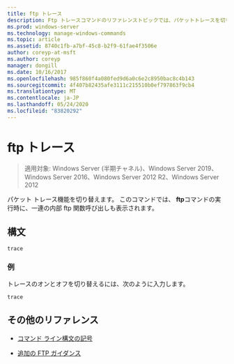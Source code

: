 ```yaml
---
title: ftp トレース
description: Ftp トレースコマンドのリファレンストピックでは、パケットトレースを切り替えます。
ms.prod: windows-server
ms.technology: manage-windows-commands
ms.topic: article
ms.assetid: 8740c1fb-a7bf-45c8-b2f9-61fae4f3506e
author: coreyp-at-msft
ms.author: coreyp
manager: dongill
ms.date: 10/16/2017
ms.openlocfilehash: 985f860f4a080fed9d6a0c6e2c8950bac8c4b143
ms.sourcegitcommit: 4f407b82435afe3111c215510b0ef797863f9cb4
ms.translationtype: MT
ms.contentlocale: ja-JP
ms.lasthandoff: 05/24/2020
ms.locfileid: "83820292"
---
```

# <a name="ftp-trace"></a>ftp トレース

> 適用対象: Windows Server (半期チャネル)、Windows Server 2019、Windows Server 2016、Windows Server 2012 R2、Windows Server 2012

パケット トレース機能を切り替えます。 このコマンドでは、 **ftp**コマンドの実行時に、一連の内部 ftp 関数呼び出しも表示されます。

## <a name="syntax"></a>構文

```
trace
```

### <a name="examples"></a>例

トレースのオンとオフを切り替えるには、次のように入力します。

```
trace
```

## <a name="additional-references"></a>その他のリファレンス

- [コマンド ライン構文の記号](command-line-syntax-key.md)

- [追加の FTP ガイダンス](https://docs.microsoft.com/previous-versions/orphan-topics/ws.10/cc756013(v=ws.10))
